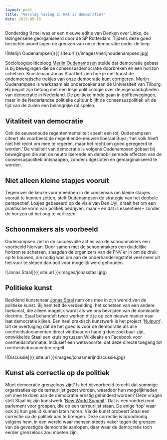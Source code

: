 ```yaml
---
layout: post
title: "Verslag lezing 2: Wat is democratie?"
date: 2013-05-16
---
```


Donderdag 9 mei was er een nieuwe editie van Denken over Links, de
lezingenserie georganiseerd door de SP Rotterdam. Tijdens deze goed bezochte
avond lagen de grenzen van onze democratie onder de loep.

![Merijn Oudenampsen]({{ site.url }}/images/merijnoudenampsen.jpg)

Socioloog/politicoloog [Merijn Oudenampsen](http://www.merijnoudenampsen.org)
stelde dat democratie gebaat is bij bewegingen die de consensusdemocratie
doorbreken én een horizon schetsen. Kunstenaar Jonas Staal liet zien hoe je met
kunst de ondemocratische trekjes van onze democratie kunt corrigeren. Merijn
Oudenampsen is werkzaam als onderzoeker aan de Universiteit van Tilburg. Hij
begint zijn betoog met een lesje politicologie over de eigenaardigheden van
democratie in Nederland. De politieke mode gaan in golfbewegingen, maar in de
Nederlandse politieke cultuur blijft de consensuspolitiek uit de tijd van de
zuilen een belangrijke rol spelen.


Vitaliteit van democratie
-------------------------

Ook de eeuwenoude regentenmentaliteit speelt een rol; Oudenampsen citeert als
voorbeeld de negentiende-eeuwse liberaal Buys; ‘het volk heeft niet het recht
om mee te regeren, maar het recht om goed geregeerd te worden.’ De vitaliteit
van democratie is volgens Oudenampsen gebaat bij bewegingen die aan de
neutraliserende en demobiliserende effecten van de consensuspolitiek
ontsnappen, zonder uitgesloten en gemarginaliseerd te worden.


Niet alleen kleine stapjes vooruit
----------------------------------

Tegenover de keuze voor meedoen in de consensus om kleine stapjes vooruit te
kunnen zetten, stelt Oudenampsen de strategie van het dubbele perspectief.
Losjes gebaseerd op de visie van Den Uyl, draait het om een praktische vorm van
politiek bedrijven, maar – en dat is essentieel – zonder de horizon uit het oog
te verliezen.


Schoonmakers als voorbeeld
--------------------------

Oudenampsen ziet in de succesvolle acties van de schoonmakers een voorbeeld
hiervan. Door samen met de schoonmakers een duidelijke horizon te schetsen,
slaagden de organizers van de FNV er in om de druk op te bouwen, die nodig was
om aan de onderhandelingstafel veel meer uit het vuur te slepen dan ooit voor
mogelijk werd gehouden.

![Jonas Staal]({{ site.url }}/images/jonasstaal.jpg)


Politieke kunst
---------------

Beeldend kunstenaar [Jonas Staal](http://www.jonasstaal.nl) nam ons mee in zijn
wereld van de politieke kunst. Bij hem telt de verbeelding, het schetsen van
een andere toekomst, die alleen mogelijk wordt als we ons bevrijden van de
dominante doctrine. Staal behandelt twee werken die je op een nieuwe manier
naar laat democratie kijken. Een heel praktisch kunstwerk is het project
'[Nulpunt](http://nulpunt.nu)'. Uit de overtuiging dat de het goed is voor de
democratie als alle overheidsdocumenten direct vindbaar en handig doorzoekbaar
zijn, ontwikkelde Staal een kruising tussen Wikileaks en Facebook voor
overheidsinformatie. Inclusief een wetsvoorstel dat deze directe toegang tot
overheidsdocumenten regelt.

![Discussie]({{ site.url }}/images/jonasmerijndiscussie.jpg)


Kunst als correctie op de politiek
----------------------------------

Moet democratie grenzeloos zijn? Is het bijvoorbeeld terecht dat sommige
organisaties op de terreurlijst gezet worden, waardoor hun mogelijkheden om mee
te doen aan de democratie ernstig gehinderd worden? Deze vragen stelt Staal bij
zijn kunstwerk '[New World Summit](http://www.newworldsummit.eu)'. Dat is een
rondreizend parlement voor groepen, die op een terreurlijst staan. De enige
‘top’ waar ook zij hun geluid kunnen laten horen. Via de kunst probeert Staal
een correctie op de politiek aan te brengen. Deze correctie is broodnodig
volgens hem, in een wereld waar mensen steeds vaker tegen de grenzen van de
gevestigde democratie aanlopen, daar waar de democratie toch eerder grenzeloos
zou moeten zijn.
